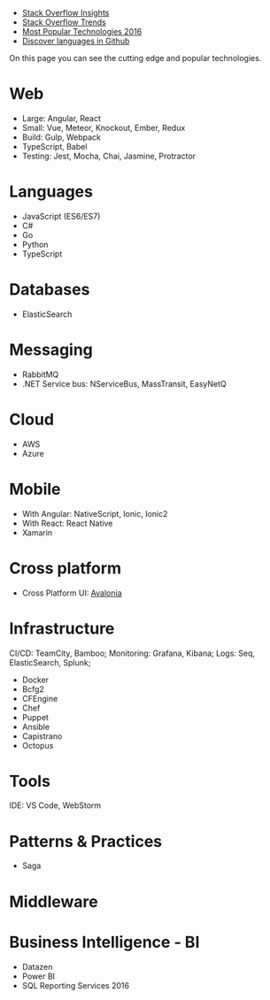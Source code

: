 * [Stack Overflow Insights](https://insights.stackoverflow.com/)
* [Stack Overflow Trends](https://insights.stackoverflow.com/trends?tags=jquery%2Cangularjs%2Cangular%2Creactjs) 
* [Most Popular Technologies 2016](https://insights.stackoverflow.com/survey/2016#technology-most-popular-technologies)
* [Discover languages in Github](http://githut.info/)

On this page you can see the cutting edge and popular technologies.

# Web

* Large: Angular, React
* Small: Vue, Meteor, Knockout, Ember, Redux
* Build: Gulp, Webpack
* TypeScript, Babel
* Testing: Jest, Mocha, Chai, Jasmine, Protractor

# Languages

* JavaScript (ES6/ES7)
* C#
* Go
* Python
* TypeScript

# Databases

* ElasticSearch

# Messaging

* RabbitMQ
* .NET Service bus: NServiceBus, MassTransit, EasyNetQ

# Cloud

* AWS
* Azure

# Mobile

* With Angular: NativeScript, Ionic, Ionic2
* With React: React Native
* Xamarin

# Cross platform

* Cross Platform UI: [Avalonia](https://github.com/avaloniaui/avalonia)

# Infrastructure

CI/CD: TeamCity, Bamboo;
Monitoring: Grafana, Kibana;
Logs: Seq, ElasticSearch, Splunk;

* Docker
* Bcfg2
* CFEngine
* Chef
* Puppet
* Ansible
* Capistrano
* Octopus

# Tools

IDE: VS Code, WebStorm

# Patterns & Practices

* Saga

# Middleware

# Business Intelligence - BI

* Datazen
* Power BI
* SQL Reporting Services 2016
